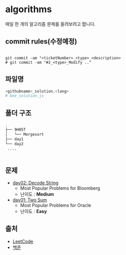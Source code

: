 # algorithms

매일 한 개의 알고리즘 문제를 올려보려고 합니다.

## commit rules(수정예정)

```

git commit -am "<ticketNumber>_<type>_<description>
# git commit -am "#2_<type>_Modify .."

```

## 파일명

```bash
<githubname>_solution.<lang>
# bee_solution.js
```


## 폴더 구조

```bash
.
├── 9H05T
│   └── Mergesort
├── day1
└── day2
 ....
 
```

## 문제

- [day02: Decode String](https://github.com/gather-around-and-code/algorithms/tree/master/day2)
  - Most Popular Problems for Bloomberg 
  - 난이도 : **Medium**
- [day01: Two Sum](https://github.com/gather-around-and-code/algorithms/tree/master/day1)
  - Most Popular Problems for Oracle 
  - 난이도 : **Easy**


## 출처
- [LeetCode](https://leetcode.com/)
- [백준](https://www.acmicpc.net/)
